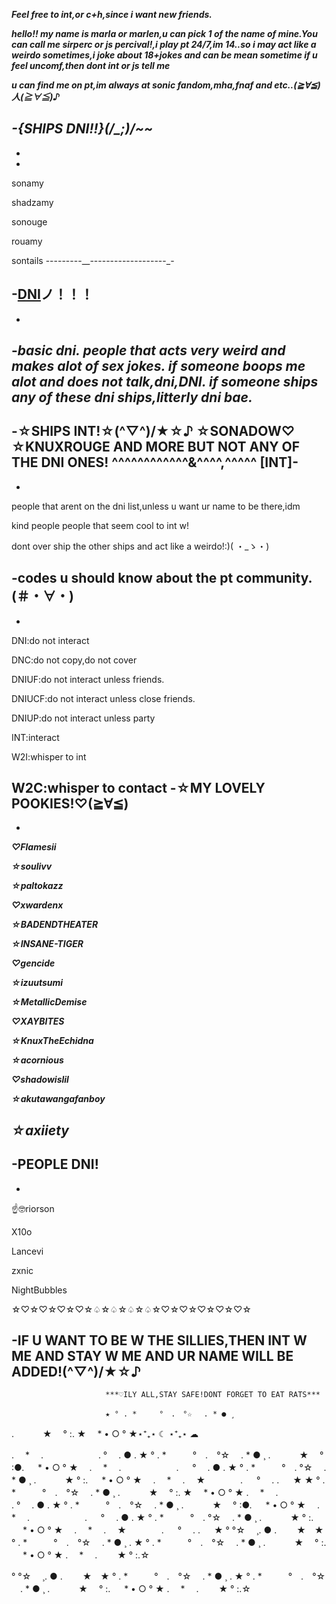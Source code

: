 ***Feel free to int,or c+h,since i want new friends.***


***hello!! my name is marla or marlen,u can pick 1 of the name of mine.You can call me sirperc or js percival!,i play pt 24/7,im 14..so i may act like a weirdo sometimes,i joke about 18+jokes and can be mean sometime if u feel uncomf,then dont int or js tell me***

***u can find me on pt,im always at sonic fandom,mha,fnaf and etc..(≧∀≦)人(≧∀≦)♪***

***-{SHIPS DNI!!}(/_;)/~~***
-
-
-
sonamy

shadzamy

sonouge

rouamy

sontails
---------__-------------------_-

-[DNI](*｀Д´)ノ！！！
-
-
-***basic dni. people that acts very weird and makes alot of sex jokes. if someone boops me alot and does not talk,dni,DNI. if someone ships any of these dni ships,litterly dni bae.***
-
-☆SHIPS INT!☆(^▽^)/★☆♪
☆SONADOW♡ ☆KNUXROUGE AND MORE BUT NOT ANY OF THE DNI ONES! ^^^^^^^^^^^^&^^^^,^^^^^ [INT]-
-
-

people that arent on the dni list,unless u want ur name to be there,idm

kind people people that seem cool to int w!

dont over ship the other ships and act like a weirdo!:)( ・_ゝ・)

-codes u should know about the pt community.(＃・∀・)
-
-
DNI:do not interact

DNC:do not copy,do not cover

DNIUF:do not interact unless friends.

DNIUCF:do not interact unless close friends.

DNIUP:do not interact unless party

INT:interact

W2I:whisper to int

W2C:whisper to contact
-☆MY LOVELY POOKIES!♡(≧∀≦)
-
-
***♡Flamesii***

***☆soulivv***

***☆paltokazz***

***♡xwardenx***

***☆BADENDTHEATER***

***☆INSANE-TIGER***

***♡gencide***

***☆izuutsumi***

***☆MetallicDemise***

***♡XAYBITES***

***☆KnuxTheEchidna***

***☆acornious***

***♡shadowislil***

***☆akutawangafanboy***

***☆axiiety***
-
-PEOPLE DNI!
-
-

☝️🤓riorson

X10o

Lancevi

zxnic

NightBubbles

☆♡☆♡☆♡☆♡☆♤☆♤☆♤☆♤☆♡☆♡☆♡☆♡☆♡☆

-IF U WANT TO BE W THE SILLIES,THEN INT W ME AND STAY W ME AND UR NAME WILL BE ADDED!(^▽^)/★☆♪
-
                         ***♡ILY ALL,STAY SAFE!DONT FORGET TO EAT RATS***

                         ★ ° . *　　　°　.　°☆ 　. * ● ¸
. 　　　★ 　° :. ★　 * • ○ ° ★⋆⁺₊⋆ ☾ ⋆⁺₊⋆ ☁︎

.　 * 　.　 　　　　　.
° 　. ● . ★ ° . *　　　°　.　°☆
　. * ● ¸ . 　　　★ 　° :●. 　 *
• ○ ° ★　 .　 * 　.　 　　　　　.
 　 ° 　. ● . ★ ° . *　　　°　.
°☆ 　. * ● ¸ . 　　　★
° :. 　 * • ○ ° ★　 .　 * 　.
　★　　　　. 　 ° 　.  . 　    ★          ★ ° . *　　　°　.　°☆ 　. * ● ¸
. 　　　★ 　° :. ★　 * • ○ ° ★
.　 * 　.　 　　　　　.
° 　. ● . ★ ° . *　　　°　.　°☆
　. * ● ¸ . 　　　★ 　° :●. 　 *
• ○ ° ★　 .　 * 　.　 　　　　　.
 　 ° 　. ● . ★ ° . *　　　°　.
°☆ 　. * ● ¸ . 　　　★
° :. 　 * • ○ ° ★　 .　 * 　.
　★　　　　. 　 ° 　.  . 　    ★
° °☆ 　¸. ● . 　　★　★
° . *　　　°　.　°☆ 　. * ● ¸ .
★ ° . *　　　°　.　°☆ 　. * ● ¸
. 　　　★ 　° :. 　 * • ○ ° ★
.　 * 　.　 　★     ° :.☆

° °☆ 　¸. ● . 　　★　★
° . *　　　°　.　°☆ 　. * ● ¸ .
★ ° . *　　　°　.　°☆ 　. * ● ¸
. 　　　★ 　° :. 　 * • ○ ° ★
.　 * 　.　 　★     ° :.☆
